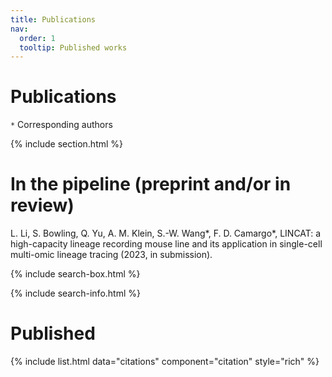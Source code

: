 ```yaml
---
title: Publications
nav:
  order: 1
  tooltip: Published works
---
```


# <i class="fas fa-microscope"></i>Publications

`*` Corresponding authors

{% include section.html %}

# In the pipeline (preprint and/or in review)

L. Li, S. Bowling, Q. Yu, A. M. Klein, S.-W. Wang*, F. D. Camargo*, LINCAT: a high-capacity lineage recording mouse line and its application in single-cell multi-omic lineage tracing (2023, in submission).


{% include search-box.html %}

{% include search-info.html %}


# Published

{% include list.html data="citations" component="citation" style="rich" %}
